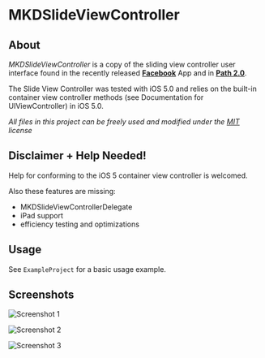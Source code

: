 # MKDSlideViewController #

## About ##

*MKDSlideViewController* is a copy of the sliding view controller user interface found in the recently released **[Facebook]** App and in **[Path 2.0]**.

The Slide View Controller was tested with iOS 5.0 and relies on the built-in container view controller methods (see Documentation for UIViewController) in iOS 5.0.

*All files in this project can be freely used and modified under the [MIT] license*

## Disclaimer + Help Needed! ##

Help for conforming to the iOS 5 container view controller is welcomed.

Also these features are missing:

- MKDSlideViewControllerDelegate
- iPad support
- efficiency testing and optimizations

## Usage ##

See `ExampleProject` for a basic usage example.

## Screenshots ##

![Screenshot 1](https://github.com/newmarcel/MKDSlideViewController/raw/master/Screenshot-1.png)

![Screenshot 2](https://github.com/newmarcel/MKDSlideViewController/raw/master/Screenshot-2.png)

![Screenshot 3](https://github.com/newmarcel/MKDSlideViewController/raw/master/Screenshot-3.png)



[Facebook]: https://www.facebook.com/iphone
[Path 2.0]: http://www.path.com/
[MIT]: http://www.opensource.org/licenses/mit-license.php
